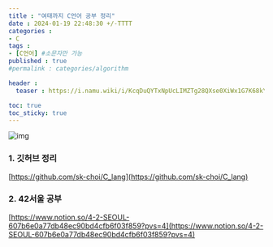 ```yaml
---
title : "여태까지 C언어 공부 정리"
date : 2024-01-19 22:48:30 +/-TTTT
categories : 
- C
tags : 
- [C언어] #소문자만 가능
published : true
#permalink : categories/algorithm

header :
  teaser : https://i.namu.wiki/i/KcqDuQYTxNpUcLIMZTg28QXse0XiWx1G7K68kYYCo1GuhoHmhB_V8Qe9odGGt0BH9-0nQZTN53WXTNpDmwVfWQ.svg

toc: true
toc_sticky: true
---
```


![img](https://i.namu.wiki/i/KcqDuQYTxNpUcLIMZTg28QXse0XiWx1G7K68kYYCo1GuhoHmhB_V8Qe9odGGt0BH9-0nQZTN53WXTNpDmwVfWQ.svg)

### 1. 깃허브 정리   
       
[https://github.com/sk-choi/C_lang](https://github.com/sk-choi/C_lang)   

### 2. 42서울 공부    
        
[https://www.notion.so/4-2-SEOUL-607b6e0a77db48ec90bd4cfb6f03f859?pvs=4](https://www.notion.so/4-2-SEOUL-607b6e0a77db48ec90bd4cfb6f03f859?pvs=4)   
